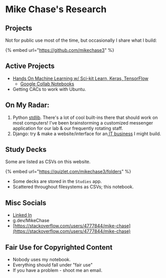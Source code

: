 # Mike Chase's Research

## Projects

Not for public use most of the time, but occasionally I share what I build:

{% embed url="https://github.com/mikechase3" %}

## Active Projects

* [Hands On Machine Learning w/ Sci-kit Learn, Keras, TensorFlow](compscidev/ai/courses/hands-on-ml.md)
  * [Google Collab Notebooks](https://colab.research.google.com/github/ageron/handson-ml3/blob/main/)
* Getting CACs to work with Ubuntu.

## On My Radar:

1. Python [stdlib](compscidev/languages-and-architectures/python/standard-library/). There's a lot of cool built-ins there that should work on most computers! I've been brainstorming a customized messenger application for our lab & our frequently rotating staff.
2. Django: try & make a website/interface for an[ IT business](https://www.dam-it.tech/) I might build.

## Study Decks

Some are listed as CSVs on this website.

{% embed url="https://quizlet.com/mikechase3/folders" %}

* Some decks are stored in the `Studies` app.
* Scattered throughout filesystems as CSVs; this notebook.

## Misc Socials

* [Linked In](https://www.linkedin.com/in/michaelgchase/)
* g.dev/MikeChase
* [https://stackoverflow.com/users/4777844/mike-chase](https://stackoverflow.com/users/4777844/mike-chase)

## Fair Use for Copyrighted Content

* Nobody uses my notebook.
* Everything should fall under "fair use"
* If you have a problem - shoot me an email.
